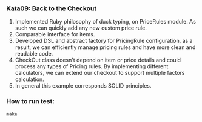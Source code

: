 ### Kata09: Back to the Checkout

1. Implemented Ruby philosophy of duck typing, on PriceRules module.
As such we can quickly add any new custom price rule.
1. Comparable interface for items.
1. Developed DSL and abstract factory for PricingRule configuration, as a result, we can efficiently manage pricing rules and have more clean and readable code.
1. CheckOut class doesn't depend on item or price details and could process any types of Pricing rules.
By implementing different calculators, we can extend our checkout to support multiple factors calculation.
1. In general this example corresponds SOLID principles.


### How to run test:
`make`
